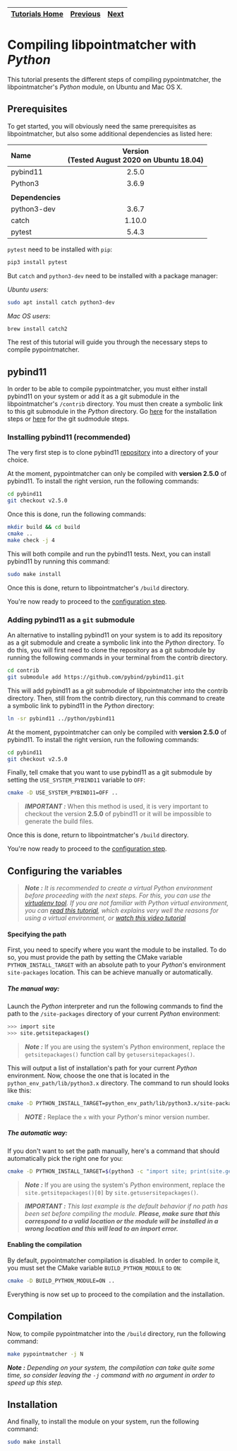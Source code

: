 | [Tutorials Home](index.md) | [Previous](ImportExport.md) | [Next](PythonModule.md) |
| :--- | :---: | ---: |

# Compiling libpointmatcher with *Python*

This tutorial presents the different steps of compiling pypointmatcher, the libpointmatcher's *Python* module, on Ubuntu and Mac OS X.

## Prerequisites

To get started, you will obviously need the same prerequisites as libpointmatcher, but also some additional dependencies as listed here:

| Name | Version <br> (Tested August 2020 on Ubuntu 18.04) |
| :--- | :---: |
| pybind11 | 2.5.0 |
| Python3 | 3.6.9 |
|||
| **Dependencies** | |
| python3-dev | 3.6.7 |
| catch | 1.10.0 |
| pytest | 5.4.3 |

`pytest` need to be installed with `pip`:

```bash
pip3 install pytest
```

But `catch` and `python3-dev` need to be installed with a package manager:

*Ubuntu users:*

```bash
sudo apt install catch python3-dev
```

*Mac OS users*:

```bash
brew install catch2
```

The rest of this tutorial will guide you through the necessary steps to compile pypointmatcher.

## pybind11

In order to be able to compile pypointmatcher, you must either install pybind11 on your system or add it as a git submodule in the libpointmatcher's `/contrib` directory. You must then create a symbolic link to this git submodule in the *Python* directory. Go [here](#installing-pybind11) for the installation steps or [here](#adding-pybind11) for the git sudmodule steps.

### Installing pybind11 (recommended) <a name="installing-pybind11"></a>

The very first step is to clone pybind11 [repository](https://github.com/pybind/pybind11) into a directory of your choice.
 
 At the moment, pypointmatcher can only be compiled with **version 2.5.0** of pybind11. To install the right version, run the following commands:
 
 ```bash
 cd pybind11
 git checkout v2.5.0
 ```
 
Once this is done, run the following commands:

```bash
mkdir build && cd build
cmake ..
make check -j 4
```

This will both compile and run the pybind11 tests. Next, you can install pybind11 by running this command:

```bash
sudo make install
```

Once this is done, return to libpointmatcher's `/build` directory.

You're now ready to proceed to the [configuration step](#configuration).

### Adding pybind11 as a `git` submodule <a name="adding-pybind11"></a>

An alternative to installing pybind11 on your system is to add its repository as a git submodule and create a symbolic link into the *Python* directory. To do this, you will first need to clone the repository as a git submodule by running the following commands in your terminal from the contrib directory.

```bash
cd contrib
git submodule add https://github.com/pybind/pybind11.git
```

This will add pybind11 as a git submodule of libpointmatcher into the contrib directory. Then, still from the contrib directory, run this command to create a symbolic link to pybind11 in the *Python* directory:

```bash
ln -sr pybind11 ../python/pybind11
```

At the moment, pypointmatcher can only be compiled with **version 2.5.0** of pybind11. To install the right version, run the following commands:

```bash
cd pybind11
git checkout v2.5.0
```

Finally, tell cmake that you want to use pybind11 as a git submodule by setting the `USE_SYSTEM_PYBIND11` variable to `OFF`:

```bash
cmake -D USE_SYSTEM_PYBIND11=OFF ..
```

> ***IMPORTANT :*** When this method is used, it is very important to checkout the version **2.5.0** of pybind11 or it will be impossible to generate the build files.

Once this is done, return to libpointmatcher's `/build` directory.

You're now ready to proceed to the [configuration step](#configuration).

## Configuring the variables <a name="configuration"></a>

> ***Note :*** *It is recommended to create a virtual *Python* environment before proceeding with the next steps. For this, you can use the [virtualenv tool](https://virtualenv.pypa.io/en/stable/). If you are not familiar with *Python* virtual environment, you can [read this tutorial](https://realpython.com/python-virtual-environments-a-primer/), which explains very well the reasons for using a virtual environment, or [watch this video tutorial](https://youtu.be/nnhjvHYRsmM)*

#### Specifying the path

First, you need to specify where you want the module to be installed. To do so, you must provide the path by setting the CMake variable `PYTHON_INSTALL_TARGET` with an absolute path to your *Python*'s environment `site-packages` location. This can be achieve manually or automatically.

##### The manual way:

Launch the *Python* interpreter and run the following commands to find the path to the `/site-packages` directory of your current *Python* environment:

```bash
>>> import site
>>> site.getsitepackages()
```

> ***Note :*** If you are using the system's *Python* environment, replace the `getsitepackages()` function call by `getusersitepackages()`.

This will output a list of installation's path for your current *Python* environment. Now, choose the one that is located in the `python_env_path/lib/python3.x` directory. The command to run should looks like this:

```bash
cmake -D PYTHON_INSTALL_TARGET=python_env_path/lib/python3.x/site-packages ..
```

> ***NOTE :*** Replace the `x` with your *Python*'s minor version number.

##### The automatic way:

If you don't want to set the path manually, here's a command that should automatically pick the right one for you:

```bash
cmake -D PYTHON_INSTALL_TARGET=$(python3 -c "import site; print(site.getsitepackages()[0])") ..
```

> ***Note :*** If you are using the system's *Python* environment, replace the `site.getsitepackages()[0]` by `site.getusersitepackages()`.

> ***IMPORTANT :*** *This last example is the default behavior if no path has been set before compiling the module.* ***Please, make sure that this correspond to a valid location or the module will be installed in a wrong location and this will lead to an import error.***

#### Enabling the compilation

By default, pypointmatcher compilation is disabled. In order to compile it, you must set the CMake variable `BUILD_PYTHON_MODULE` to `ON`:
 
```bash
cmake -D BUILD_PYTHON_MODULE=ON ..
```

Everything is now set up to proceed to the compilation and the installation.

## Compilation

Now, to compile pypointmatcher into the `/build` directory, run the following command:

```bash
make pypointmatcher -j N
```

***Note :*** *Depending on your system, the compilation can take quite some time, so consider leaving the `-j` command with no argument in order to speed up this step.*

## Installation

And finally, to install the module on your system, run the following command:

```bash
sudo make install
```